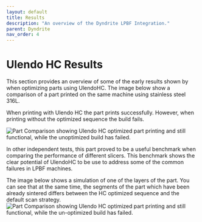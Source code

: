 ```yaml
---
layout: default
title: Results
description: "An overview of the Dyndrite LPBF Integration."
parent: Dyndrite
nav_order: 4
---
```


# Ulendo HC Results
This section provides an overview of some of the early results shown by when optimizing parts using UlendoHC. The image below show a comparison of a part printed on the same machine using stainless steel 316L. 

When printing with Ulendo HC the part prints successfully. However, when printing without the optimized sequence the build fails. 

![Part Comparison showing Ulendo HC optimized part printing and still functional, while the unoptimized build has failed.](https://s2aulendo.github.io/HeatCompensation-Docs/assets/images/figure1b_part_comparison.png)

In other independent tests, this part proved to be a useful benchmark when comparing the performance of different slicers. This benchmark shows the clear potential of UlendoHC to be use to address some of the common failures in LPBF machines.

The image below shows a simulation of one of the layers of the part. You can see that at the same time, the segments of the part which have been already sintered differs between the HC optimized sequence and the default scan strategy. 
![Part Comparison showing Ulendo HC optimized part printing and still functional, while the un-optimized build has failed.](https://s2aulendo.github.io/HeatCompensation-Docs/assets/images/altered_sequence.png)